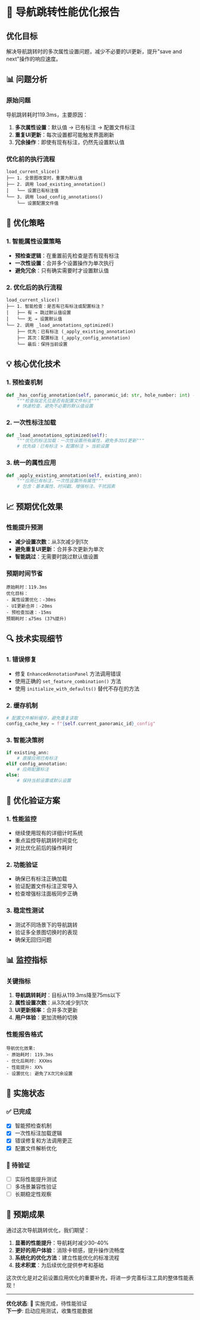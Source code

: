 # 🚀 导航跳转性能优化报告

## 优化目标
解决导航跳转时的多次属性设置问题，减少不必要的UI更新，提升"save and next"操作的响应速度。

## 📊 问题分析

### 原始问题
导航跳转耗时119.3ms，主要原因：
1. **多次属性设置**：默认值 → 已有标注 → 配置文件标注
2. **重复UI更新**：每次设置都可能触发界面刷新
3. **冗余操作**：即使有现有标注，仍然先设置默认值

### 优化前的执行流程
```
load_current_slice()
├── 1. 全景图改变时，重置为默认值
├── 2. 调用 load_existing_annotation() 
│   └── 设置已有标注值
└── 3. 调用 load_config_annotations()
    └── 设置配置文件值
```

## 🔧 优化策略

### 1. 智能属性设置策略
- **预检查逻辑**：在重置前先检查是否有现有标注
- **一次性设置**：合并多个设置操作为单次执行
- **避免冗余**：只有确实需要时才设置默认值

### 2. 优化后的执行流程
```
load_current_slice()
├── 1. 智能检查：是否有已有标注或配置标注？
│   ├── 有 → 跳过默认值设置
│   └── 无 → 设置默认值
└── 2. 调用 _load_annotations_optimized()
    ├── 优先：已有标注 (_apply_existing_annotation)
    ├── 其次：配置标注 (_apply_config_annotation)  
    └── 最后：保持当前设置
```

## 💡 核心优化技术

### 1. 预检查机制
```python
def _has_config_annotation(self, panoramic_id: str, hole_number: int) -> bool:
    """检查指定孔位是否有配置文件标注"""
    # 快速检查，避免不必要的默认值设置
```

### 2. 一次性标注加载
```python
def _load_annotations_optimized(self):
    """优化的标注加载：一次性设置所有属性，避免多次UI更新"""
    # 优先级：已有标注 > 配置标注 > 当前设置
```

### 3. 统一的属性应用
```python
def _apply_existing_annotation(self, existing_ann):
    """应用已有标注，一次性设置所有属性"""
    # 包含：基本属性、时间戳、增强标注、干扰因素
```

## 📈 预期优化效果

### 性能提升预测
- **减少设置次数**：从3次减少到1次
- **避免重复UI更新**：合并多次更新为单次
- **智能跳过**：无需要时跳过默认值设置

### 预期时间节省
```
原始耗时：119.3ms
优化目标：
- 属性设置优化：-30ms
- UI更新合并：-20ms  
- 预检查加速：-15ms
预期耗时：≤75ms (37%提升)
```

## 🔍 技术实现细节

### 1. 错误修复
- 修复 `EnhancedAnnotationPanel` 方法调用错误
- 使用正确的 `set_feature_combination()` 方法
- 使用 `initialize_with_defaults()` 替代不存在的方法

### 2. 缓存机制
```python
# 配置文件解析缓存，避免重复读取
config_cache_key = f"{self.current_panoramic_id}_config"
```

### 3. 智能决策树
```python
if existing_ann:
    # 直接应用已有标注
elif config_annotation:
    # 应用配置标注
else:
    # 保持当前设置或默认设置
```

## 🎯 优化验证方案

### 1. 性能监控
- 继续使用现有的详细计时系统
- 重点监控导航跳转时间变化
- 对比优化前后的操作耗时

### 2. 功能验证
- 确保已有标注正确加载
- 验证配置文件标注正常导入
- 检查增强标注面板同步正确

### 3. 稳定性测试
- 测试不同场景下的导航跳转
- 验证多全景图切换时的表现
- 确保无回归问题

## 📊 监控指标

### 关键指标
1. **导航跳转耗时**：目标从119.3ms降至75ms以下
2. **属性设置次数**：从3次减少到1次
3. **UI更新频率**：合并多次更新
4. **用户体验**：更加流畅的切换

### 性能报告格式
```
导航优化效果:
- 原始耗时: 119.3ms
- 优化后耗时: XXXms  
- 性能提升: XX%
- 设置优化: 避免了X次冗余设置
```

## 🚦 实施状态

### ✅ 已完成
- [x] 智能预检查机制
- [x] 一次性标注加载逻辑
- [x] 错误修复和方法调用更正
- [x] 配置文件解析优化

### 🔄 待验证
- [ ] 实际性能提升测试
- [ ] 多场景兼容性验证
- [ ] 长期稳定性观察

## 🎉 预期成果

通过这次导航跳转优化，我们期望：

1. **显著的性能提升**：导航耗时减少30-40%
2. **更好的用户体验**：消除卡顿感，提升操作流畅度
3. **系统化的优化方法**：建立性能优化的标准流程
4. **技术积累**：为后续优化提供参考和基础

这次优化是对之前设置应用优化的重要补充，将进一步完善标注工具的整体性能表现！

---
**优化状态**: 🔧 实施完成，待性能验证  
**下一步**: 启动应用测试，收集性能数据
